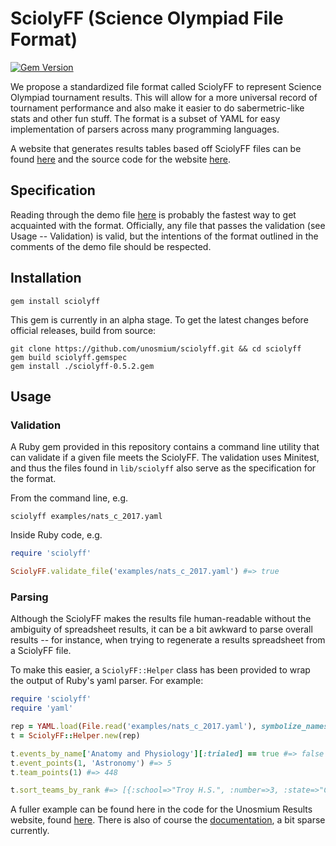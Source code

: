 # SciolyFF (Science Olympiad File Format)

[![Gem Version](https://badge.fury.io/rb/sciolyff.svg)](https://badge.fury.io/rb/sciolyff)

We propose a standardized file format called SciolyFF to represent Science
Olympiad tournament results. This will allow for a more universal record of
tournament performance and also make it easier to do sabermetric-like stats and
other fun stuff. The format is a subset of YAML for easy implementation of
parsers across many programming languages.

A website that generates results tables based off SciolyFF files can be found
[here](https://unosmium.org/results/) and the source code for the website
[here](https://github.com/unosmium/unosmium.org).

## Specification

Reading through the demo file [here](examples/demo.yaml) is probably the fastest
way to get acquainted with the format. Officially, any file that passes the
validation (see Usage -- Validation) is valid, but the intentions of the format
outlined in the comments of the demo file should be respected.

## Installation

```
gem install sciolyff
```

This gem is currently in an alpha stage. To get the latest changes before
official releases, build from source:

```
git clone https://github.com/unosmium/sciolyff.git && cd sciolyff
gem build sciolyff.gemspec
gem install ./sciolyff-0.5.2.gem
```

## Usage

### Validation

A Ruby gem provided in this repository contains a command line utility that can
validate if a given file meets the SciolyFF. The validation uses Minitest, and
thus the files found in `lib/sciolyff` also serve as the specification for the
format.

From the command line, e.g.

```
sciolyff examples/nats_c_2017.yaml
```

Inside Ruby code, e.g.

```ruby
require 'sciolyff'

SciolyFF.validate_file('examples/nats_c_2017.yaml') #=> true
```

### Parsing

Although the SciolyFF makes the results file human-readable without the
ambiguity of spreadsheet results, it can be a bit awkward to parse overall
results -- for instance, when trying to regenerate a results spreadsheet from a
SciolyFF file.

To make this easier, a `SciolyFF::Helper` class has been provided to wrap the
output of Ruby's yaml parser. For example:

```ruby
require 'sciolyff'
require 'yaml'

rep = YAML.load(File.read('examples/nats_c_2017.yaml'), symbolize_names: true)
t = SciolyFF::Helper.new(rep)

t.events_by_name['Anatomy and Physiology'][:trialed] == true #=> false
t.event_points(1, 'Astronomy') #=> 5
t.team_points(1) #=> 448

t.sort_teams_by_rank #=> [{:school=>"Troy H.S.", :number=>3, :state=>"CA"}, ... ]
```

A fuller example can be found here in the code for the Unosmium Results website,
found
[here](https://github.com/unosmium/unosmium.org/blob/master/source/results/template.html.erb).
There is also of course the
[documentation](https://www.rubydoc.info/gems/sciolyff/0.5.2), a bit sparse
currently.
